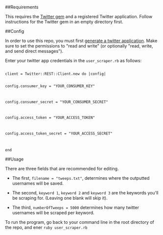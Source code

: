 ##Requirements

This requires the [Twitter gem](https://github.com/sferik/twitter) and a registered Twitter application. Follow instructions for the Twitter gem in an empty directory first. 

##Config

In order to use this repo, you must first [generate a twitter application](https://apps.twitter.com/). Make sure to set the permissions to "read and write" (or optionally "read, write, and send direct messages"). 

Enter your twitter app credentials in the <code>user_scraper.rb</code> as follows:

<code>
client = Twitter::REST::Client.new do |config|

  config.consumer_key        = "YOUR_CONSUMER_KEY"

  config.consumer_secret     = "YOUR_CONSUMER_SECRET"

  config.access_token        = "YOUR_ACCESS_TOKEN"

  config.access_token_secret = "YOUR_ACCESS_SECRET"
  
end
</code>

##Usage

There are three fields that are recommended for editing. 

* The first, <code>filename = "tweeps.txt"</code>, determines where the outputted usernames will be saved. 

* The second, <code>keyword 1</code>, <code>keyword 2</code> and <code>keyword 3</code> are the keywords you'll be scraping for. (Leaving one blank will skip it).

* The third, <code>numberOfTweeps = 5000</code> determines how many twitter usernames will be scraped per keyword.

To run the program, go back to your command line in the root directory of the repo, and ener <code>ruby user_scraper.rb</code>


